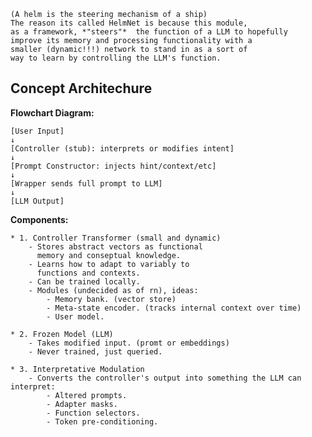     (A helm is the steering mechanism of a ship)
    The reason its called HelmNet is because this module, 
    as a framework, *"steers"*  the function of a LLM to hopefully 
    improve its memory and processing functionality with a 
    smaller (dynamic!!!) network to stand in as a sort of
    way to learn by controlling the LLM's function.

## Concept Architechure

**Flowchart Diagram:**

    [User Input] 
    ↓
    [Controller (stub): interprets or modifies intent]
    ↓
    [Prompt Constructor: injects hint/context/etc]
    ↓
    [Wrapper sends full prompt to LLM]
    ↓
    [LLM Output]

**Components:**

    * 1. Controller Transformer (small and dynamic)
        - Stores abstract vectors as functional 
          memory and conseptual knowledge.
        - Learns how to adapt to variably to 
          functions and contexts.
        - Can be trained locally.
        - Modules (undecided as of rn), ideas:
            - Memory bank. (vector store)
            - Meta-state encoder. (tracks internal context over time)
            - User model.

    * 2. Frozen Model (LLM)
        - Takes modified input. (promt or embeddings)
        - Never trained, just queried.

    * 3. Interpretative Modulation
        - Converts the controller's output into something the LLM can interpret:
            - Altered prompts.
            - Adapter masks.
            - Function selectors.
            - Token pre-conditioning.

